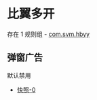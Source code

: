 # 比翼多开

存在 1 规则组 - [com.svm.hbyy](/src/apps/com.svm.hbyy.ts)

## 弹窗广告

默认禁用

- [快照-0](https://i.gkd.li/import/13185377)
